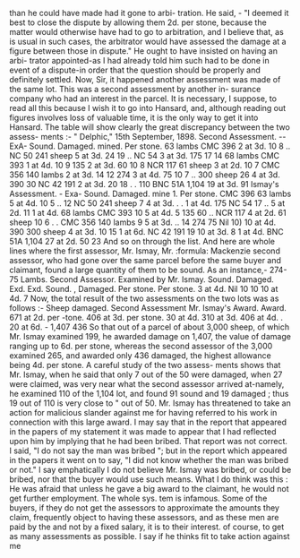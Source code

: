 than he could have made had it gone to arbi- tration. He said, - "I deemed it best to close the dispute by allowing them 2d. per stone, because the matter would otherwise have had to go to arbitration, and I believe that, as is usual in such cases, the arbitrator would have assessed the damage at a figure between those in dispute." He ought to have insisted on having an arbi- trator appointed-as I had already told him such had to be done in event of a dispute-in order that the question should be properly and definitely settled. Now, Sir, it happened another assessment was made of the same lot. This was a second assessment by another in- surance company who had an interest in the parcel. It is necessary, I suppose, to read all this because I wish it to go into Hansard, and, although reading out figures involves loss of valuable time, it is the only way to get it into Hansard. The table will show clearly the great discrepancy between the two assess- ments :- " Delphic," 15th September, 1898. Second Assessment. -- ExA- Sound. Damaged. mined. Per stone. 63 lambs CMC 396 2 at 3d. 10 8 .. NC 50 241 sheep 5 at 3d. 24 19 .. NC 54 3 at 3d. 175 17 14 68 lambs CMC 393 1 at 4d. 10 9 135 2 at 3d. 60 10 8 NCR 117 61 sheep 3 at 2d. 10 7 CMC 356 140 lambs 2 at 3d. 14 12 274 3 at 4d. 75 10 7 .. 300 sheep 26 4 at 3d. 390 30 NC 42 191 2 at 3d. 20 18 . . 110 BNC 51A 1,104 19 at 3d. 91 Ismay's Assessment. - Exa- Sound. Damaged. mine 1. Per stone. CMC 396 63 lambs 5 at 4d. 10 5 .. 12 NC 50 241 sheep 7 4 at 3d. . . 1 at 4d. 175 NC 54 17 .. 5 at 2d. 11 1 at 4d. 68 lambs CMC 393 10 5 at 4d. 5 135 60 .. NCR 117 4 at 2d. 61 sheep 10 6 . . CMC 356 140 lambs 9 5 at 3d. .. 14 274 75 Nil 10) 10 at 4d. 390 300 sheep 4 at 3d. 10 15 1 at 6d. NC 42 191 19 10 at 3d. 8 1 at 4d. BNC 51A 1,104 27 at 2d. 50 23 And so on through the list. And here are whole lines where the first assessor, Mr. Ismay, Mr. :formula: Mackenzie second assessor, who had gone over the same parcel before the same buyer and claimant, found a large quantity of them to be sound. As an instance,- 274-75 Lambs. Second Assessor. Examined by Mr. Ismay. Sound. Damaged. Exd. Exd. Sound. , Damaged. Per stone. Per stone. 3 at 4d. Nil 10 10 10 at 4d. 7 Now, the total result of the two assessments on the two lots was as follows :- Sheep damaged. Second Assessment Mr. Ismay's Award. Award. 671 at 2d. per -tone. 406 at 3d. per stone. 30 at 4d. 310 at 3d. 406 at 4d. . 20 at 6d. - 1,407 436 So that out of a parcel of about 3,000 sheep, of which Mr. Ismay examined 199, he awarded damage on 1,407, the value of damage ranging up to 6d. per stone, whereas the second assessor of the 3,000 examined 265, and awarded only 436 damaged, the highest allowance being 4d. per stone. A careful study of the two assess- ments shows that Mr. Ismay, when he said that only 7 out of the 50 were damaged, when 27 were claimed, was very near what the second assessor arrived at-namely, he examined 110 of the 1,104 lot, and found 91 sound and 19 damaged ; thus 19 out of 110 is very close to " out of 50. Mr. Ismay has threatened to take an action for malicious slander against me for having referred to his work in connection with this large award. I may say that in the report that appeared in the papers of my statement it was made to appear that I had reflected upon him by implying that he had been bribed. That report was not correct. I said, "I do not say the man was bribed "; but in the report which appeared in the papers it went on to say, "I did not know whether the man was bribed or not." I say emphatically I do not believe Mr. Ismay was bribed, or could be bribed, nor that the buyer would use such means. What I do think was this : He was afraid that unless he gave a big award to the claimant, he would not get further employment. The whole sys. tem is infamous. Some of the buyers, if they do not get the assessors to approximate the amounts they claim, frequently object to having these assessors, and as these men are paid by the and not by a fixed salary, it is to their interest. of course, to get as many assessments as possible. I say if he thinks fit to take action against me 